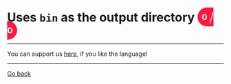 # Uses `bin` as the output directory <span style="background-color: #FF1744; color: #FFFFFF; padding: 10px; border-radius: 100px; font-size: 19.2px; vertical-align: top;">0 <span style="font-size: 28.799999999999997px; vertical-align: middle; font-weight: 300;">/</span> 0</span>


_____
You can support us [here](https://www.buymeacoffee.com/hurx), if you like the language!
_____
[Go back](../readme.md#0)